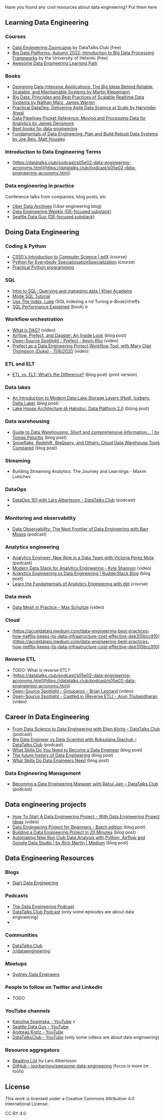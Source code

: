 Have you found any cool resources about data engineering? Put them here

## Learning Data Engineering

### Courses

* [Data Engineering Zoomcamp](https://github.com/DataTalksClub/data-engineering-zoomcamp) by DataTalks.Club (free)
* [Big Data Platforms, Autumn 2022: Introduction to Big Data Processing Frameworks](https://big-data-platforms-22.mooc.fi/) by the University of Helsinki (free)   
* [Awesome Data Engineering Learning Path](https://awesomedataengineering.com/)


### Books

* [Designing Data-Intensive Applications: The Big Ideas Behind Reliable, Scalable, and Maintainable Systems by Martin Kleppmann](https://www.amazon.com/Designing-Data-Intensive-Applications-Reliable-Maintainable/dp/1449373321)
* [Big Data: Principles and Best Practices of Scalable Realtime Data Systems by Nathan Marz, James Warren](https://www.amazon.com/Big-Data-Principles-practices-scalable/dp/1617290343)
* [Practical DataOps: Delivering Agile Data Science at Scale by Harvinder Atwal](https://www.amazon.com/Practical-DataOps-Delivering-Agile-Science/dp/1484251032)
* [Data Pipelines Pocket Reference: Moving and Processing Data for Analytics by James Densmore](https://www.amazon.com/Data-Pipelines-Pocket-Reference-Processing/dp/1492087831)
* [Best books for data engineering](https://awesomedataengineering.com/data_engineering_best_books)
* [Fundamentals of Data Engineering: Plan and Build Robust Data Systems by Joe Reis, Matt Housley](https://www.amazon.com/Fundamentals-Data-Engineering-Robust-Systems/dp/1098108302)


### Introduction to Data Engineering Terms

* [https://datatalks.club/podcast/s05e02-data-engineering-acronyms.html](https://datatalks.club/podcast/s05e02-data-engineering-acronyms.html) 


### Data engineering in practice

Conference talks from companies, blog posts, etc

* [Uber Data Archives](https://eng.uber.com/category/articles/uberdata/) (Uber engineering blog)
* [Data Engineering Weekly (DE-focused substack)](https://www.dataengineeringweekly.com/)
* [Seattle Data Guy (DE-focused substack)](https://seattledataguy.substack.com/) 


## Doing Data Engineering

### Coding & Python

* [CS50's Introduction to Computer Science | edX](https://www.edx.org/course/introduction-computer-science-harvardx-cs50x) (course)
* [Python for Everybody SpecializsationSpecialization](https://www.coursera.org/specializations/python) (course)
* [Practical Python programming](https://github.com/dabeaz-course/practical-python/blob/master/Notes/Contents.md)


### SQL

* [Intro to SQL: Querying and managing data | Khan Academy](https://www.khanacademy.org/computing/computer-programming/sql) 
* [Mode SQL Tutorial](https://mode.com/sql-tutorial/)
* [Use The Index, Luke](https://use-the-index-luke.com/) (SQL Indexing a        nd Tuning e-Book)nfreffx 
* [SQL Performance Explained](https://sql-performance-explained.com/) (book)  e


### Workflow orchestration

* [What is DAG?](https://youtu.be/1Yh5S-S6wsI) (video) 
* [Airflow, Prefect, and Dagster: An Inside Look](https://towardsdatascience.com/airflow-prefect-and-dagster-an-inside-look-6074781c9b77) (blog post) 
* [Open-Source Spotlight - Prefect - Kevin Kho](https://www.youtube.com/watch?v=ISLV9JyqF1w) (video) 
* [Prefect as a Data Engineering Project Workflow Tool, with Mary Clair Thompson (Duke) - 11/6/2020](https://youtu.be/HuwA4wLQtCM) (video) 


### ETL and ELT

* [ETL vs. ELT: What’s the Difference?](https://rivery.io/blog/etl-vs-elt/) (blog post) (print version)

### Data lakes

* [An Introduction to Modern Data Lake Storage Layers (Hodi, Iceberg, Delta Lake)](https://dacort.dev/posts/modern-data-lake-storage-layers/) (blog post) 
* [Lake House Architecture @ Halodoc: Data Platform 2.0](https://blogs.halodoc.io/lake-house-architecture-halodoc-data-platform-2-0/amp/) (blzog post) 


### Data warehousing


* [Guide to Data Warehousing. Short and comprehensive information… | by Tomas Peluritis](https://towardsdatascience.com/guide-to-data-warehousing-6fdcf30b6fbe) (blog post) 
* [Snowflake, Redshift, BigQuery, and Others: Cloud Data Warehouse Tools Compared](https://www.altexsoft.com/blog/snowflake-redshift-bigquery-data-warehouse-tools/) (blog post)


### Streaming


*   Building Streaming Analytics: The Journey and Learnings - Maxim Lukichev

### DataOps

* [DataOps 101 with Lars Albertsson – DataTalks.Club](https://datatalks.club/podcast/s02e11-dataops.html) (podcast)
*  


### Monitoring and observability 

* [Data Observability: The Next Frontier of Data Engineering with Barr Moses](https://datatalks.club/podcast/s03e03-data-observability.html) (podcast)


### Analytics engineering

* [Analytics Engineer: New Role in a Data Team with Victoria Perez Mola](https://datatalks.club/podcast/s03e11-analytics-engineer.html) (podcast)
* [Modern Data Stack for Analytics Engineering - Kyle Shannon](https://www.youtube.com/watch?v=UmIZIkeOfi0) (video) 
* [Analytics Engineering vs Data Engineering | RudderStack Blog](https://www.rudderstack.com/blog/analytics-engineering-vs-data-engineering) (blog post)
* [Learn the Fundamentals of Analytics Engineering with dbt](https://courses.getdbt.com/courses/fundamentals) (course)


### Data mesh

* [Data Mesh in Practice - Max Schultze](https://www.youtube.com/watch?v=ekEc8D_D3zY) (video)

### Cloud

* [https://acceldataio.medium.com/data-engineering-best-practices-how-netflix-keeps-its-data-infrastructure-cost-effective-dee310bcc910](https://acceldataio.medium.com/data-engineering-best-practices-how-netflix-keeps-its-data-infrastructure-cost-effective-dee310bcc910) 


### Reverse ETL

* TODO: What is reverse ETL?
* [https://datatalks.club/podcast/s05e02-data-engineering-acronyms.html](https://datatalks.club/podcast/s05e02-data-engineering-acronyms.html) 
* [Open-Source Spotlight - Grouparoo - Brian Leonard](https://www.youtube.com/watch?v=hswlcgQZYuw) (video) 
* [Open-Source Spotlight - Castled.io (Reverse ETL) - Arun Thulasidharan](https://www.youtube.com/watch?v=iW0XhltAUJ8) (video) 

## Career in Data Engineering

* [From Data Science to Data Engineering with Ellen König – DataTalks.Club](https://datatalks.club/podcast/s07e08-from-data-science-to-data-engineering.html) (podcast)
* [Big Data Engineer vs Data Scientist with Roksolana Diachuk – DataTalks.Club](https://datatalks.club/podcast/s04e03-big-data-engineer-vs-data-scientist.html) (podcast)
* [What Skills Do You Need to Become a Data Engineer](https://www.linkedin.com/pulse/what-skills-do-you-need-become-data-engineer-peng-wang/) (blog post) 
* [The future history of Data Engineering](https://groupby1.substack.com/p/data-engineering?s=r) (blog post) 
* [What Skills Do Data Engineers Need](https://www.theseattledataguy.com/what-skills-do-data-engineers-need/) (blog post)

### Data Engineering Management 

* [Becoming a Data Engineering Manager with Rahul Jain – DataTalks.Club](https://datatalks.club/podcast/s07e07-becoming-a-data-engineering-manager.html) (podcast)

## Data engineering projects

* [How To Start A Data Engineering Project - With Data Engineering Project Ideas](https://www.youtube.com/watch?v=WpN47Jddo7I) (video)
* [Data Engineering Project for Beginners - Batch edition](https://www.startdataengineering.com/post/data-engineering-project-for-beginners-batch-edition/) (blog post)
* [Building a Data Engineering Project in 20 Minutes](https://www.sspaeti.com/blog/data-engineering-project-in-twenty-minutes/) (blog post)
* [Automating Nike Run Club Data Analysis with Python, Airflow and Google Data Studio | by Rich Martin | Medium](https://medium.com/@rich_23525/automating-nike-run-club-data-analysis-with-python-airflow-and-google-data-studio-3c9556478926) (blog post)


## Data Engineering Resources 

### Blogs

* [Start Data Engineering](https://www.startdataengineering.com/)

### Podcasts

* [The Data Engineering Podcast](https://www.dataengineeringpodcast.com/)
* [DataTalks.Club Podcast](https://datatalks.club/podcast.html) (only some episodes are about data engineering) 
* 

### Communities

* [DataTalks.Club](https://datatalks.club/)
* [/r/dataengineering](https://www.reddit.com/r/dataengineering) 


### Meetups

* [Sydney Data Engineers](https://sydneydataengineers.github.io/) 

### People to follow on Twitter and LinkedIn

* TODO

### YouTube channels

* [Karolina Sowinska - YouTube](https://www.youtube.com/channel/UCAxnMry1lETl47xQWABvH7g) x`
* [Seattle Data Guy - YouTube](https://www.youtube.com/c/SeattleDataGuy) 
* [Andreas Kretz - YouTube](https://www.youtube.com/c/andreaskayy) 
* [DataTalksClub - YouTube](https://youtube.com/c/datatalksclub) (only some videos are about data engineering) 

### Resource aggregators

* [Reading List](https://www.scling.com/reading-list/) by Lars Albertsson
* [GitHub - igorbarinov/awesome-data-engineering](https://github.com/igorbarinov/awesome-data-engineering) (focus is more on tools)  


## License

This work is licensed under a Creative Commons Attribution 4.0 International License.

CC BY 4.0
